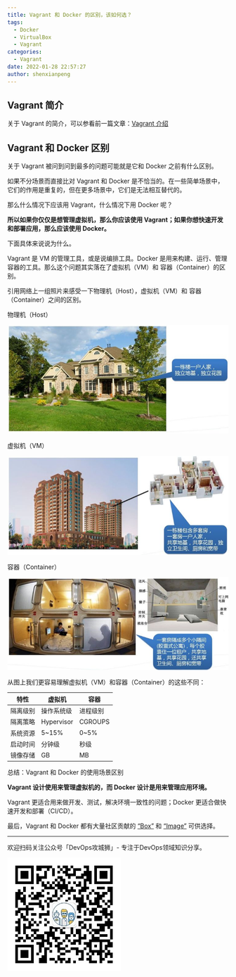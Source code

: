 ```yaml
---
title: Vagrant 和 Docker 的区别，该如何选？
tags:
  - Docker
  - VirtualBox
  - Vagrant
categories:
  - Vagrant
date: 2022-01-28 22:57:27
author: shenxianpeng
---
```


## Vagrant 简介

关于 Vagrant 的简介，可以参看前一篇文章：[Vagrant 介绍](https://shenxianpeng.github.io/2022/01/vagrant/)

## Vagrant 和 Docker 区别

关于 Vagrant 被问到问到最多的问题可能就是它和 Docker 之前有什么区别。

如果不分场景而直接比对 Vagrant 和 Docker 是不恰当的。在一些简单场景中，它们的作用是重复的，但在更多场景中，它们是无法相互替代的。

那么什么情况下应该用 Vagrant，什么情况下用 Docker 呢？

**所以如果你仅仅是想管理虚拟机，那么你应该使用 Vagrant；如果你想快速开发和部署应用，那么应该使用 Docker。**

下面具体来说说为什么。

Vagrant 是 VM 的管理工具，或是说编排工具。Docker 是用来构建、运行、管理容器的工具。那么这个问题其实落在了虚拟机（VM）和 容器（Container）的区别。

引用网络上一组照片来感受一下物理机（Host），虚拟机（VM）和 容器（Container）之间的区别。

物理机（Host）

![物理机](vagrant-vs-docker/host.jpg)

虚拟机（VM）

![虚拟机](vagrant-vs-docker/vm.jpg)

容器（Container）

![Docker](vagrant-vs-docker/docker.jpg)

从图上我们更容易理解虚拟机（VM）和容器（Container）的这些不同：

| 特性     | 虚拟机 | 容器 |
| -------- | ----------- | --------- |
| 隔离级别  | 操作系统级  | 进程级别  |
| 隔离策略  | Hypervisor  | CGROUPS  |
| 系统资源  | 5~15%  | 0~5%  |
| 启动时间  | 分钟级  | 秒级  |
| 镜像存储  | GB  | MB  |

总结：Vagrant 和 Docker 的使用场景区别

<!-- more -->

**Vagrant 设计使用来管理虚拟机的，而 Docker 设计是用来管理应用环境。**

Vagrant 更适合用来做开发、测试，解决环境一致性的问题；Docker 更适合做快速开发和部署（CI/CD）。

最后，Vagrant 和 Docker 都有大量社区贡献的 [“Box”](https://app.vagrantup.com/boxes/search) 和 [“Image”](https://hub.docker.com/) 可供选择。

---

欢迎扫码关注公众号「DevOps攻城狮」- 专注于DevOps领域知识分享。

![ ](https://github.com/shenxianpeng/shenxianpeng.github.io/blob/master/about/index/qrcode.jpg?raw=true)
